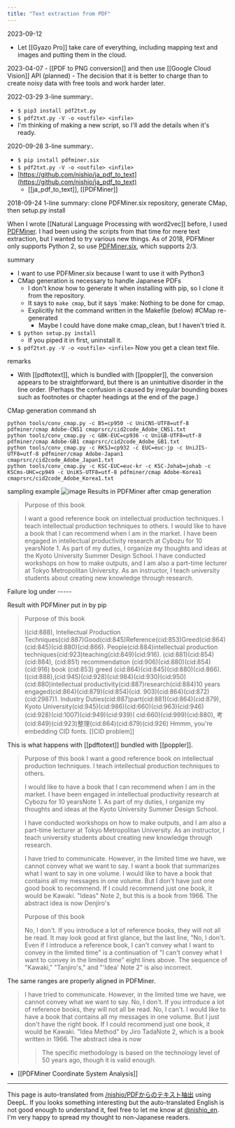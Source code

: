 ```yaml
---
title: "Text extraction from PDF"
---
```


2023-09-12
- Let [[Gyazo Pro]] take care of everything, including mapping text and images and putting them in the cloud.

2023-04-07
    - [[PDF to PNG conversion]] and then use [[Google Cloud Vision]] API (planned)
    - The decision that it is better to charge than to create noisy data with free tools and work harder later.

2022-03-29 3-line summary:.
- `$ pip3 install pdf2txt.py`
- `$ pdf2txt.py -V -o <outfile> <infile>`
- I'm thinking of making a new script, so I'll add the details when it's ready.

2020-09-28 3-line summary:.
- `$ pip install pdfminer.six`
- `$ pdf2txt.py -V -o <outfile> <infile>`
- [https://github.com/nishio/ja_pdf_to_text](https://github.com/nishio/ja_pdf_to_text)
    - [[ja_pdf_to_text]], [[PDFMiner]]

2018-09-24 1-line summary: clone PDFMiner.six repository, generate CMap, then setup.py install

When I wrote [[Natural Language Processing with word2vec]] before, I used [PDFMiner](https://www.unixuser.org/~euske/python/pdfminer/).
I had been using the scripts from that time for mere text extraction, but I wanted to try various new things.
As of 2018, PDFMiner only supports Python 2, so use [PDFMiner.six](https://github.com/pdfminer/pdfminer.six), which supports 2/3.

summary
- I want to use PDFMiner.six because I want to use it with Python3
- CMap generation is necessary to handle Japanese PDFs
    - I don't know how to generate it when installing with pip, so I clone it from the repository.
    - It says to `make cmap`, but it says `make: Nothing to be done for cmap.
    - Explicitly hit the command written in the Makefile (below) #CMap re-generated
        - Maybe I could have done make cmap_clean, but I haven't tried it.
- `$ python setup.py install`
    - If you piped it in first, uninstall it.
- `$ pdf2txt.py -V -o <outfile> <infile>`
Now you get a clean text file.

remarks
- With [[pdftotext]], which is bundled with [[poppler]], the conversion appears to be straightforward, but there is an unintuitive disorder in the line order. (Perhaps the confusion is caused by irregular bounding boxes such as footnotes or chapter headings at the end of the page.)

CMap generation command
sh

```
python tools/conv_cmap.py -c B5=cp950 -c UniCNS-UTF8=utf-8 pdfminer/cmap Adobe-CNS1 cmaprsrc/cid2code_Adobe_CNS1.txt
python tools/conv_cmap.py -c GBK-EUC=cp936 -c UniGB-UTF8=utf-8 pdfminer/cmap Adobe-GB1 cmaprsrc/cid2code_Adobe_GB1.txt
python tools/conv_cmap.py -c RKSJ=cp932 -c EUC=euc-jp -c UniJIS-UTF8=utf-8 pdfminer/cmap Adobe-Japan1 cmaprsrc/cid2code_Adobe_Japan1.txt
python tools/conv_cmap.py -c KSC-EUC=euc-kr -c KSC-Johab=johab -c KSCms-UHC=cp949 -c UniKS-UTF8=utf-8 pdfminer/cmap Adobe-Korea1 cmaprsrc/cid2code_Adobe_Korea1.txt
```



sampling example
![image](https://gyazo.com/ace0fa36a067600a48c2ea4e4b9391db/thumb/1000)
Results in PDFMiner after cmap generation
> Purpose of this book
>
>  I want a good reference book on intellectual production techniques. I teach intellectual production techniques to others.
>  I would like to have a book that I can recommend when I am in the market.
>  I have been engaged in intellectual productivity research at Cybozu for 10 yearsNote 1.
>  As part of my duties, I organize my thoughts and ideas at the Kyoto University Summer Design School.
>  I have conducted workshops on how to make outputs, and I am also a part-time lecturer at Tokyo Metropolitan University.
>  As an instructor, I teach university students about creating new knowledge through research.

Failure log under -----

Result with PDFMiner put in by pip
> Purpose of this book
>
>  I(cid:888), Intellectual Production Techniques(cid:887)Good(cid:845)Reference(cid:853)Greed(cid:864)(cid:845)(cid:880)(cid:866). People(cid:884)intellectual production techniques(cid:923)teaching(cid:849)(cid:916).
>  (cid:881)(cid:854)(cid:884), (cid:851) recommendation (cid:906)(cid:880)(cid:854)(cid:916) book (cid:853) greed (cid:864)(cid:845)(cid:880)(cid:866).
>  I(cid:888),(cid:945)(cid:928)(cid:984)(cid:930)(cid:950)(cid:880)intellectual productivity(cid:887)research(cid:884)10 years engaged(cid:864)(cid:879)(cid:854)(cid. 903)(cid:864)(cid:872)(cid:2987)1. Industry
>  Duties(cid:887)part(cid:881)(cid:864)(cid:879), Kyoto University(cid:945)(cid:986)(cid:660)(cid:963)(cid:946)(cid:928)(cid:1007)(cid:949)(cid:939)( cid:660)(cid:999)(cid:880), 考(cid:849)(cid:923)整理(cid:864)(cid:879)(cid:926)
Hmmm, you're embedding CID fonts. [[CID problem]]

This is what happens with [[pdftotext]] bundled with [[poppler]].
> Purpose of this book
>  I want a good reference book on intellectual production techniques. I teach intellectual production techniques to others.
>
>  I would like to have a book that I can recommend when I am in the market.
>  I have been engaged in intellectual productivity research at Cybozu for 10 yearsNote 1.
>  As part of my duties, I organize my thoughts and ideas at the Kyoto University Summer Design School.
>
>  I have conducted workshops on how to make outputs, and I am also a part-time lecturer at Tokyo Metropolitan University.
>  As an instructor, I teach university students about creating new knowledge through research.
>
>  I have tried to communicate. However, in the limited time we have, we cannot convey what we want to say.
>  I want a book that summarizes what I want to say in one volume. I would like to have a book that contains all my messages in one volume.
>  But I don't have just one good book to recommend. If I could recommend just one book, it would be Kawaki.
>  "Ideas" Note 2, but this is a book from 1966. The abstract idea is now
>  Denjiro's
>
>  Purpose of this book
>
>  No, I don't. If you introduce a lot of reference books, they will not all be read.
It may look good at first glance, but the last line, "No, I don't. Even if I introduce a reference book, I can't convey what I want to convey in the limited time" is a continuation of "I can't convey what I want to convey in the limited time" eight lines above. The sequence of "Kawaki," "Tanjiro's," and "'Idea' Note 2" is also incorrect.

The same ranges are properly aligned in PDFMiner.
>  I have tried to communicate. However, in the limited time we have, we cannot convey what we want to say.
>  No, I don't. If you introduce a lot of reference books, they will not all be read.
>  No, I can't. I would like to have a book that contains all my messages in one volume.
>  But I just don't have the right book. If I could recommend just one book, it would be Kawaki.
>  "Idea Method" by Jiro TadaNote 2, which is a book written in 1966. The abstract idea is now
>  > The specific methodology is based on the technology level of 50 years ago, though it is valid enough.

- [[PDFMiner Coordinate System Analysis]]
---
This page is auto-translated from [/nishio/PDFからのテキスト抽出](https://scrapbox.io/nishio/PDFからのテキスト抽出) using DeepL. If you looks something interesting but the auto-translated English is not good enough to understand it, feel free to let me know at [@nishio_en](https://twitter.com/nishio_en). I'm very happy to spread my thought to non-Japanese readers.